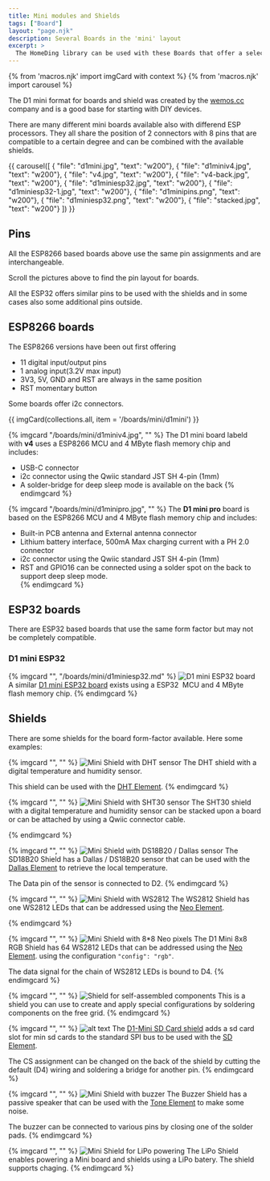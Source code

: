 ```yaml
---
title: Mini modules and Shields
tags: ["Board"]
layout: "page.njk"
description: Several Boards in the 'mini' layout
excerpt: >
  The HomeDing library can be used with these Boards that offer a selection of processor modules and shield.
---
```


{% from 'macros.njk' import imgCard with context %}
{% from 'macros.njk' import carousel %}

The D1 mini format for boards and shield was created by the [wemos.cc](https://www.wemos.cc/)
company and is a good base for starting with DIY devices.

There are many different mini boards available also with differend ESP processors. They all
share the position of 2 connectors with 8 pins that are compatible to a certain degree and can
be combined with the available shields.

{{ carousel([
  { "file": "d1mini.jpg", "text": "w200"},
  { "file": "d1miniv4.jpg", "text": "w200"},
  { "file": "v4.jpg", "text": "w200"},
  { "file": "v4-back.jpg", "text": "w200"},
  { "file": "d1miniesp32.jpg", "text": "w200"},
  { "file": "d1miniesp32-1.jpg", "text": "w200"},
  { "file": "d1minipins.png", "text": "w200"},
  { "file": "d1miniesp32.png", "text": "w200"},
  { "file": "stacked.jpg", "text": "w200"}
]) }}

## Pins

All the ESP8266 based boards above use the same pin assignments and are interchangeable.

Scroll the pictures above to find the pin layout for boards.

All the ESP32 offers similar pins to be used with the shields and in some cases also some additional pins outside.


## ESP8266 boards

The ESP8266 versions have been out first offering

* 11 digital input/output pins
* 1 analog input(3.2V max input)
* 3V3, 5V, GND and RST are always in the same position
* RST momentary button

Some boards offer i2c connectors.

{{ imgCard(collections.all, item = '/boards/mini/d1mini') }}

{% imgcard "/boards/mini/d1miniv4.jpg", "" %}
The D1 mini board labeld with **v4** uses a ESP8266 MCU and 4 MByte flash memory chip
and includes:

* USB-C connector
* i2c connector using the Qwiic standard JST SH 4-pin (1mm)
* A solder-bridge for deep sleep mode is available on the back
{% endimgcard %}

{% imgcard "/boards/mini/d1minipro.jpg", "" %}
  The **D1 mini pro** board is based on the ESP8266 MCU and 4 MByte flash memory chip
  and includes:

* Built-in PCB antenna and External antenna connector
* Lithium battery interface, 500mA Max charging current with a PH 2.0 connector
* i2c connector using the Qwiic standard JST SH 4-pin (1mm)
* RST and GPIO16 can be connected using a solder spot on the back to support deep sleep mode.  
{% endimgcard %}


## ESP32 boards

There are ESP32 based boards that use the same form factor but may not be completely compatible.


### D1 mini ESP32

{% imgcard "", "/boards/mini/d1miniesp32.md" %}
![D1 mini ESP32 board](./d1miniesp32-1.jpg)
A similar [D1 mini ESP32 board](/boards/mini/d1miniesp32.md) exists
using a ESP32  MCU and 4 MByte flash memory chip.
{% endimgcard %}


## Shields

There are some shields for the board form-factor available. Here some examples:

{% imgcard "", "" %}
![Mini Shield with DHT sensor](shield-dht.jpg)
The DHT shield with a digital temperature and humidity sensor.

This shield can be used with the [DHT Element](/elements/dht.md).
{% endimgcard %}


{% imgcard "", "" %}
![Mini Shield with SHT30 sensor](shield-sht30.jpg)
The SHT30 shield with a digital temperature and humidity sensor
can be stacked upon a board or can be attached by using a Qwiic connector cable.
<!-- to be used with the [SHT30 Element](/elements/sht20.md) -->
{% endimgcard %}


{% imgcard "", "" %}
![Mini Shield with DS18B20 / Dallas sensor](shield-sd18b20.jpg)
The SD18B20 Shield has a Dallas / DS18B20 sensor that can be used with the
[Dallas Element](/elements/dallas.md) to retrieve the local temperature.

The Data pin of the sensor is connected to D2.
{% endimgcard %}


{% imgcard "", "" %}
![Mini Shield with WS2812](shield_neo.jpg)
The WS2812 Shield has one WS2812 LEDs that
can be addressed using the [Neo Element](/elements/light/neo.md).
<!-- The data signal for the chain of WS2812 LEDs is bound to D4. -->
{% endimgcard %}


{% imgcard "", "" %}
![Mini Shield with 8*8 Neo pixels](shield-8x8rgb.jpg)
The D1 Mini 8x8 RGB Shield has 64 WS2812 LEDs that
can be addressed using the [Neo Element](/elements/light/neo.md).
using the configuration `"config": "rgb"`.

The data signal for the chain of WS2812 LEDs is bound to D4.
{% endimgcard %}


{% imgcard "", "" %}
![Shield for self-assembled components](shield-free.jpg)
This is a shield you can use to create and apply special configurations by soldering
components on the free grid.
{% endimgcard %}


{% imgcard "", "" %}
![alt text](shield-sd.jpg) The [D1-Mini SD Card shield](/boards/mini/shield-sd.md) adds a sd card
slot for min sd cards to the standard SPI bus to be used with the
[SD Element](/elements/sd.md).

The CS assignment can be changed on the back of the shield by cutting
the default (D4) wiring and soldering a bridge for another pin.
{% endimgcard %}

{% imgcard "", "" %}
![Mini Shield with buzzer](shield-buzzer.jpg)
The Buzzer Shield has a passive speaker that can be used with the
[Tone Element](/elements/audio/tone.md) to make some noise.

The buzzer can be connected to various pins by closing one of the solder pads.
{% endimgcard %}

{% imgcard "", "" %}
![Mini Shield for LiPo powering](shield_lipo.jpg)
The LiPo Shield enables powering a Mini board and shields using a LiPo batery.
The shield supports chaging.
{% endimgcard %}
